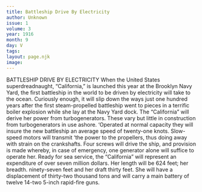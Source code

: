 ```yaml
---
title: Battleship Drive By Electricity
author: Unknown
issue: 1
volume: 3
year: 1916
month: 9
day: V
tags:
layout: page.njk
image:
---
```

BATTLESHIP DRIVE BY ELECTRICITY       When the United States superdreadnaught, “California,” is launched this year at the Brooklyn Navy Yard, the first battleship in the world to be driven by electricity will take to the ocean. Curiously enough, it will slip down the ways just one hundred years after the first steam-propelled battleship went to pieces in a terrific boiler explosion while she lay at the Navy Yard dock.       The “California” will derive her power from turbogenerators. These vary but little in construction from turbogenerators in use ashore. ‘Operated at normal capacity they will insure the new battleship an average speed of twenty-one knots. Slow-speed motors will transmit ‘the power to the propellers, thus doing away with strain on the crankshafts. Four screws will drive the ship, and provision is made whereby, in case of emergency, one generator alone will suffice to operate her.       Ready for sea service, the “California” will represent an expenditure of over seven million dollars. Her length will be 624 feet; her breadth. ninety-seven feet and her draft thirty feet. She will have a displacement of thirty-two thousand tons and will carry a main battery of twelve 14-two 5-inch rapid-fire guns. 
